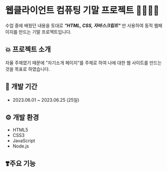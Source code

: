 # **웹클라이언트 컴퓨팅 기말 프로젝트 👩🏻‍💻💫**
수업 중에 배웠던 내용을 토대로  ***"HTML, CSS, 자바스크립트"*** 만 사용하여 동적 웹페이지를 만드는 기말 프로젝트입니다.


## **💥 프로젝트 소개**
자율 주제였기 때문에 "자기소개 페이지"를 주제로 하여 나에 대한 웹 사이트를 만드는 것을 목표로 하였습니다. 


## **🌟 개발 기간**
- 2023.06.01 ~ 2023.06.25 (25일)


## **⚙️ 개발 환경** 
- HTML5
- CSS3
- JavaScript
- Node.js


## **❣️주요 기능**











